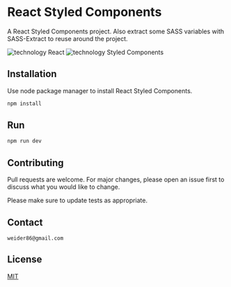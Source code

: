 # React Styled Components
A React Styled Components project. Also extract some SASS variables with SASS-Extract to reuse around the project.

![technology React](https://img.shields.io/badge/technology-React-cyan.svg)
![technology Styled Components](https://img.shields.io/badge/technology-Styled%20Components-pink)

## Installation

Use node package manager to install React Styled Components.

```bash
npm install
```

## Run

```bash
npm run dev
```

## Contributing
Pull requests are welcome. For major changes, please open an issue first to discuss what you would like to change.

Please make sure to update tests as appropriate.

## Contact
```mailto
weider86@gmail.com
```

## License
[MIT](https://choosealicense.com/licenses/mit/)
